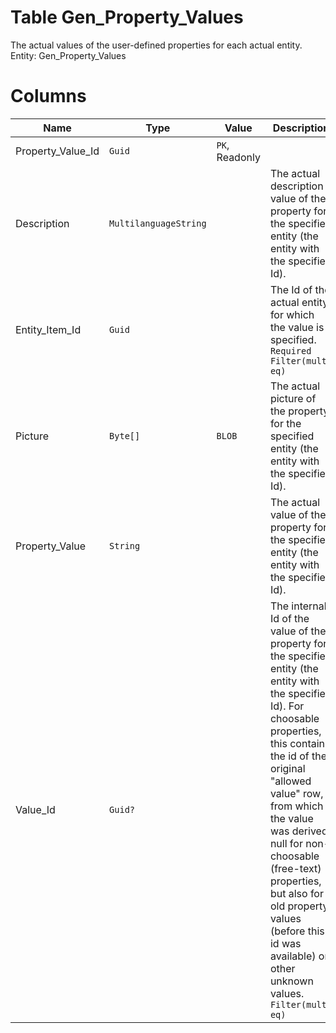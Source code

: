 # Table Gen_Property_Values

The actual values of the user-defined properties for each actual entity. Entity: Gen_Property_Values

# Columns

| Name | Type | Value | Description |
| - | - | - | --- |
|Property_Value_Id|`Guid`|`PK`, Readonly||
|Description|`MultilanguageString`||The actual description value of the property for the specified entity (the entity with the specified Id). |
|Entity_Item_Id|`Guid`||The Id of the actual entity for which the value is specified. `Required` `Filter(multi eq)` |
|Picture|`Byte[]`|`BLOB`|The actual picture of the property for the specified entity (the entity with the specified Id). |
|Property_Value|`String`||The actual value of the property for the specified entity (the entity with the specified Id). |
|Value_Id|`Guid?`||The internal Id of the value of the property for the specified entity (the entity with the specified Id). For choosable properties, this contains the id of the original "allowed value" row, from which the value was derived. null for non-choosable (free-text) properties, but also for old property values (before this id was available) or other unknown values. `Filter(multi eq)` |
